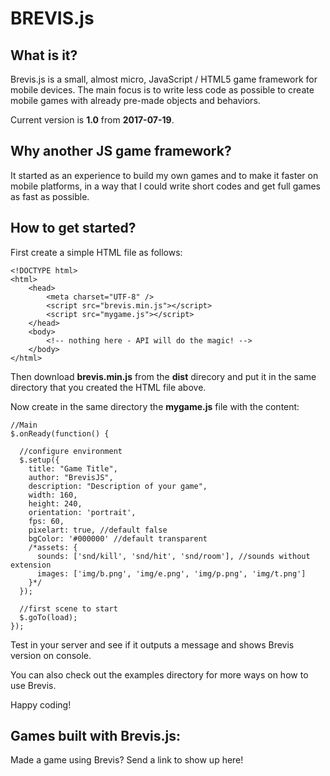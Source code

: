 # BREVIS.js

## What is it?

Brevis.js is a small, almost micro, JavaScript / HTML5 game framework for mobile devices. The main focus is to write less code as possible to create mobile games with already pre-made objects and behaviors.

Current version is **1.0** from **2017-07-19**.

## Why another JS game framework?

It started as an experience to build my own games and to make it faster on mobile platforms, in a way that I could write short codes and get full games as fast as possible.

## How to get started?

First create a simple HTML file as follows:
```
<!DOCTYPE html>
<html>
	<head>
		<meta charset="UTF-8" />
		<script src="brevis.min.js"></script>
		<script src="mygame.js"></script>
	</head>
	<body>
		<!-- nothing here - API will do the magic! -->
	</body>
</html>
```

Then download __brevis.min.js__ from the __dist__ direcory and put it in the same directory that you created the HTML file above.

Now create in the same directory the __mygame.js__ file with the content:
```
//Main
$.onReady(function() {

  //configure environment
  $.setup({
    title: "Game Title",
    author: "BrevisJS",
    description: "Description of your game",
    width: 160,
    height: 240,
    orientation: 'portrait',
    fps: 60,
    pixelart: true, //default false
    bgColor: '#000000' //default transparent
    /*assets: {
      sounds: ['snd/kill', 'snd/hit', 'snd/room'], //sounds without extension
      images: ['img/b.png', 'img/e.png', 'img/p.png', 'img/t.png']
    }*/
  });

  //first scene to start
  $.goTo(load);
});
```

Test in your server and see if it outputs a message and shows Brevis version on console.

You can also check out the examples directory for more ways on how to use Brevis. 

Happy coding!


## Games built with Brevis.js:

Made a game using Brevis? Send a link to show up here!



